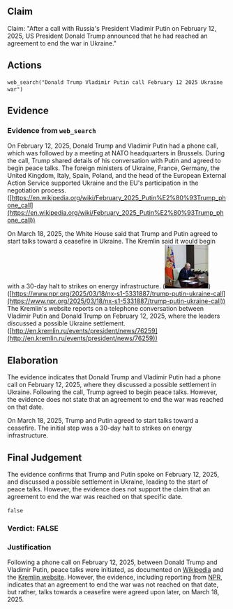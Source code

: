 ## Claim
Claim: "After a call with Russia's President Vladimir Putin on February 12, 2025, US President Donald Trump announced that he had reached an agreement to end the war in Ukraine."

## Actions
```
web_search("Donald Trump Vladimir Putin call February 12 2025 Ukraine war")
```

## Evidence
### Evidence from `web_search`
On February 12, 2025, Donald Trump and Vladimir Putin had a phone call, which was followed by a meeting at NATO headquarters in Brussels. During the call, Trump shared details of his conversation with Putin and agreed to begin peace talks. The foreign ministers of Ukraine, France, Germany, the United Kingdom, Italy, Spain, Poland, and the head of the European External Action Service supported Ukraine and the EU's participation in the negotiation process. ([https://en.wikipedia.org/wiki/February_2025_Putin%E2%80%93Trump_phone_call](https://en.wikipedia.org/wiki/February_2025_Putin%E2%80%93Trump_phone_call))

On March 18, 2025, the White House said that Trump and Putin agreed to start talks toward a ceasefire in Ukraine. The Kremlin said it would begin with a 30-day halt to strikes on energy infrastructure. (![image 8661](media/2025-08-30_09-04-1756544648-250466.jpg)) ([https://www.npr.org/2025/03/18/nx-s1-5331887/trump-putin-ukraine-call](https://www.npr.org/2025/03/18/nx-s1-5331887/trump-putin-ukraine-call)) The Kremlin's website reports on a telephone conversation between Vladimir Putin and Donald Trump on February 12, 2025, where the leaders discussed a possible Ukraine settlement. ([http://en.kremlin.ru/events/president/news/76259](http://en.kremlin.ru/events/president/news/76259))


## Elaboration
The evidence indicates that Donald Trump and Vladimir Putin had a phone call on February 12, 2025, where they discussed a possible settlement in Ukraine. Following the call, Trump agreed to begin peace talks. However, the evidence does not state that an agreement to end the war was reached on that date.

On March 18, 2025, Trump and Putin agreed to start talks toward a ceasefire. The initial step was a 30-day halt to strikes on energy infrastructure.


## Final Judgement
The evidence confirms that Trump and Putin spoke on February 12, 2025, and discussed a possible settlement in Ukraine, leading to the start of peace talks. However, the evidence does not support the claim that an agreement to end the war was reached on that specific date.

`false`

### Verdict: FALSE

### Justification
Following a phone call on February 12, 2025, between Donald Trump and Vladimir Putin, peace talks were initiated, as documented on [Wikipedia](https://en.wikipedia.org/wiki/February_2025_Putin%E2%80%93Trump_phone_call) and the [Kremlin website](http://en.kremlin.ru/events/president/news/76259). However, the evidence, including reporting from [NPR](https://www.npr.org/2025/03/18/nx-s1-5331887/trump-putin-ukraine-call), indicates that an agreement to end the war was not reached on that date, but rather, talks towards a ceasefire were agreed upon later, on March 18, 2025.
